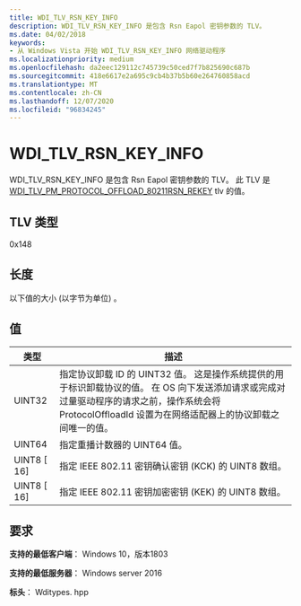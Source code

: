 ```yaml
---
title: WDI_TLV_RSN_KEY_INFO
description: WDI_TLV_RSN_KEY_INFO 是包含 Rsn Eapol 密钥参数的 TLV。
ms.date: 04/02/2018
keywords:
- 从 Windows Vista 开始 WDI_TLV_RSN_KEY_INFO 网络驱动程序
ms.localizationpriority: medium
ms.openlocfilehash: da2eec129112c745739c50ced7f7b825690c687b
ms.sourcegitcommit: 418e6617e2a695c9cb4b37b5b60e264760858acd
ms.translationtype: MT
ms.contentlocale: zh-CN
ms.lasthandoff: 12/07/2020
ms.locfileid: "96834245"
---
```

# <a name="wdi_tlv_rsn_key_info"></a>WDI_TLV_RSN_KEY_INFO

WDI_TLV_RSN_KEY_INFO 是包含 Rsn Eapol 密钥参数的 TLV。 此 TLV 是 [WDI_TLV_PM_PROTOCOL_OFFLOAD_80211RSN_REKEY](wdi-tlv-pm-protocol-offload-80211rsn-rekey.md) tlv 的值。

## <a name="tlv-type"></a>TLV 类型

0x148

## <a name="length"></a>长度

以下值的大小 (以字节为单位) 。

## <a name="values"></a>值

| 类型 | 描述 |
| --- | --- |
| UINT32 | 指定协议卸载 ID 的 UINT32 值。 这是操作系统提供的用于标识卸载协议的值。 在 OS 向下发送添加请求或完成对过量驱动程序的请求之前，操作系统会将 ProtocolOffloadId 设置为在网络适配器上的协议卸载之间唯一的值。 |
| UINT64 | 指定重播计数器的 UINT64 值。 |
| UINT8 \[ 16\] | 指定 IEEE 802.11 密钥确认密钥 (KCK) 的 UINT8 数组。 |
| UINT8 \[ 16\] | 指定 IEEE 802.11 密钥加密密钥 (KEK) 的 UINT8 数组。  |
 

## <a name="requirements"></a>要求

**支持的最低客户端**： Windows 10，版本1803

**支持的最低服务器**： Windows server 2016

**标头**： Wditypes. hpp

